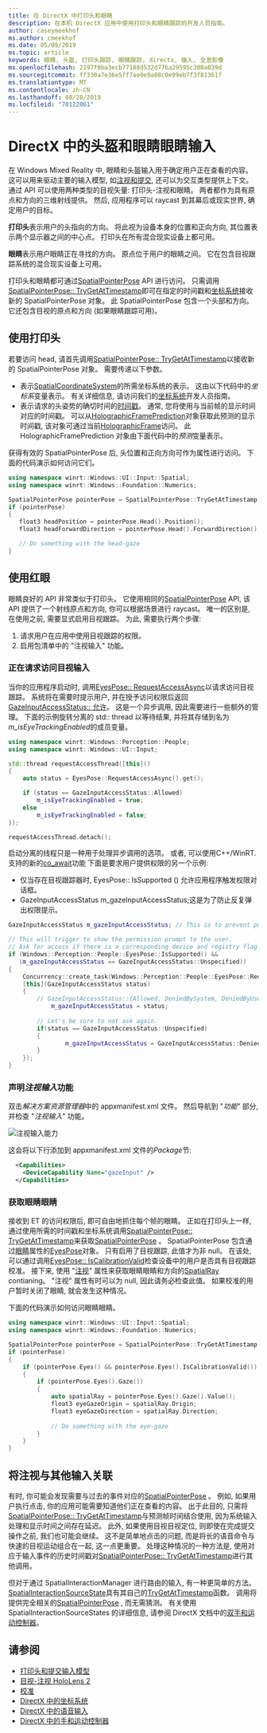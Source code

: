 ```yaml
---
title: 在 DirectX 中打印头和眼睛
description: 在本机 DirectX 应用中使用打印头和眼睛跟踪的开发人员指南。
author: caseymeekhof
ms.author: cmeekhof
ms.date: 05/09/2019
ms.topic: article
keywords: 眼睛, 头盔, 打印头跟踪, 眼睛跟踪, directx, 输入, 全息影像
ms.openlocfilehash: 2197f0ba3ecb77188d532d77ba29595c380a039d
ms.sourcegitcommit: ff330a7e36e5ff7ae0e9a08c0e99eb7f3f81361f
ms.translationtype: MT
ms.contentlocale: zh-CN
ms.lasthandoff: 08/28/2019
ms.locfileid: "70122061"
---
```

# <a name="head-gaze-and-eye-gaze-input-in-directx"></a>DirectX 中的头盔和眼睛眼睛输入

在 Windows Mixed Reality 中, 眼睛和头盔输入用于确定用户正在查看的内容。 这可以用来驱动主要的输入模型, 如[注视和提交](gaze-and-commit.md), 还可以为交互类型提供上下文。 通过 API 可以使用两种类型的目视矢量: 打印头-注视和眼睛。  两者都作为具有原点和方向的三维射线提供。 然后, 应用程序可以 raycast 到其幕后或现实世界, 确定用户的目标。

**打印头**表示用户的头指向的方向。 将此视为设备本身的位置和正向方向, 其位置表示两个显示器之间的中心点。 打印头在所有混合现实设备上都可用。

**眼睛**表示用户眼睛正在寻找的方向。 原点位于用户的眼睛之间。  它在包含目视跟踪系统的混合现实设备上可用。

打印头和眼睛都可通过[SpatialPointerPose](https://docs.microsoft.com/en-us/uwp/api/Windows.UI.Input.Spatial.SpatialPointerPose) API 进行访问。 只需调用[SpatialPointerPose:: TryGetAtTimestamp](https://docs.microsoft.com/en-us/uwp/api/windows.ui.input.spatial.spatialpointerpose.trygetattimestamp)即可在指定的时间戳和[坐标系统](coordinate-systems-in-directx.md)接收新的 SpatialPointerPose 对象。 此 SpatialPointerPose 包含一个头部和方向。 它还包含目视的原点和方向 (如果眼睛跟踪可用)。

## <a name="using-head-gaze"></a>使用打印头

若要访问 head, 请首先调用[SpatialPointerPose:: TryGetAtTimestamp](https://docs.microsoft.com/en-us/uwp/api/windows.ui.input.spatial.spatialpointerpose.trygetattimestamp)以接收新的 SpatialPointerPose 对象。 需要传递以下参数。
 - 表示[SpatialCoordinateSystem](https://docs.microsoft.com/en-us/uwp/api/windows.perception.spatial.spatialcoordinatesystem)的所需坐标系统的表示。 这由以下代码中的*坐标系*变量表示。 有关详细信息, 请访问我们的[坐标系统](coordinate-systems-in-directx.md)开发人员指南。
 - 表示请求的头姿势的确切时间的[时间戳](https://docs.microsoft.com/en-us/uwp/api/windows.graphics.holographic.holographicframeprediction.timestamp#Windows_Graphics_Holographic_HolographicFramePrediction_Timestamp)。  通常, 您将使用与当前帧的显示时间对应的时间戳。 可以从[HolographicFramePrediction](https://docs.microsoft.com/en-us/uwp/api/Windows.Graphics.Holographic.HolographicFramePrediction)对象获取此预测的显示时间戳, 该对象可通过当前[HolographicFrame](https://docs.microsoft.com/en-us/uwp/api/windows.graphics.holographic.holographicframe)访问。  此 HolographicFramePrediction 对象由下面代码中的*预测*变量表示。

 获得有效的 SpatialPointerPose 后, 头位置和正向方向可作为属性进行访问。  下面的代码演示如何访问它们。

 ```cpp
using namespace winrt::Windows::UI::Input::Spatial;
using namespace winrt::Windows::Foundation::Numerics;

SpatialPointerPose pointerPose = SpatialPointerPose::TryGetAtTimestamp(coordinateSystem, prediction.Timestamp());
if (pointerPose)
{
    float3 headPosition = pointerPose.Head().Position();
    float3 headForwardDirection = pointerPose.Head().ForwardDirection();

    // Do something with the head-gaze
}
```

## <a name="using-eye-gaze"></a>使用红眼

眼睛良好的 API 非常类似于打印头。  它使用相同的[SpatialPointerPose](https://docs.microsoft.com/en-us/uwp/api/Windows.UI.Input.Spatial.SpatialPointerPose) API, 该 API 提供了一个射线原点和方向, 你可以根据场景进行 raycast。  唯一的区别是, 在使用之前, 需要显式启用目视跟踪。 为此, 需要执行两个步骤:
1. 请求用户在应用中使用目视跟踪的权限。
2. 启用包清单中的 "注视输入" 功能。

### <a name="requesting-access-to-eye-gaze-input"></a>正在请求访问目视输入
当你的应用程序启动时, 调用[EyesPose:: RequestAccessAsync](https://docs.microsoft.com/en-us/uwp/api/windows.perception.people.eyespose.requestaccessasync#Windows_Perception_People_EyesPose_RequestAccessAsync)以请求访问目视跟踪。 系统将在需要时提示用户, 并在授予访问权限后返回[GazeInputAccessStatus:: 允许](https://docs.microsoft.com/en-us/uwp/api/windows.ui.input.gazeinputaccessstatus)。 这是一个异步调用, 因此需要进行一些额外的管理。 下面的示例旋转分离的 std:: thread 以等待结果, 并将其存储到名为*m_isEyeTrackingEnabled*的成员变量。

```cpp
using namespace winrt::Windows::Perception::People;
using namespace winrt::Windows::UI::Input;

std::thread requestAccessThread([this]()
{
    auto status = EyesPose::RequestAccessAsync().get();

    if (status == GazeInputAccessStatus::Allowed)
        m_isEyeTrackingEnabled = true;
    else
        m_isEyeTrackingEnabled = false;
});

requestAccessThread.detach();

```
启动分离的线程只是一种用于处理异步调用的选项。  或者, 可以使用C++/WinRT. 支持的新的[co_await](https://docs.microsoft.com/en-us/windows/uwp/cpp-and-winrt-apis/concurrency)功能
下面是要求用户提供权限的另一个示例:
-   仅当存在目视跟踪器时, EyesPose:: IsSupported () 允许应用程序触发权限对话框。
-   GazeInputAccessStatus m_gazeInputAccessStatus;这是为了防止反复弹出权限提示。

```cpp
GazeInputAccessStatus m_gazeInputAccessStatus; // This is to prevent popping up the permission prompt over and over again.

// This will trigger to show the permission prompt to the user.
// Ask for access if there is a corresponding device and registry flag did not disable it.
if (Windows::Perception::People::EyesPose::IsSupported() &&
   (m_gazeInputAccessStatus == GazeInputAccessStatus::Unspecified))
{ 
    Concurrency::create_task(Windows::Perception::People::EyesPose::RequestAccessAsync()).then(
    [this](GazeInputAccessStatus status)
    {
        // GazeInputAccessStatus::{Allowed, DeniedBySystem, DeniedByUser, Unspecified}
            m_gazeInputAccessStatus = status;
        
        // Let's be sure to not ask again.
        if(status == GazeInputAccessStatus::Unspecified)
        {
                m_gazeInputAccessStatus = GazeInputAccessStatus::DeniedBySystem;    
        }
    });
}

```


### <a name="declaring-the-gaze-input-capability"></a>声明*注视输入*功能

双击*解决方案资源管理器*中的 appxmanifest.xml 文件。  然后导航到 "*功能*" 部分, 并检查 "*注视输入*" 功能。 

![注视输入能力](images/gaze-input-capability.png)

这会将以下行添加到 appxmanifest.xml 文件的*Package*节:
```xml
  <Capabilities>
    <DeviceCapability Name="gazeInput" />
  </Capabilities>
```

### <a name="getting-the-eye-gaze-ray"></a>获取眼睛眼睛
接收到 ET 的访问权限后, 即可自由地抓住每个帧的眼睛。
正如在打印头上一样, 通过使用所需的时间戳和坐标系统调用[SpatialPointerPose:: TryGetAtTimestamp](https://docs.microsoft.com/en-us/uwp/api/windows.ui.input.spatial.spatialpointerpose.trygetattimestamp)来获取[SpatialPointerPose](https://docs.microsoft.com/en-us/uwp/api/Windows.UI.Input.Spatial.SpatialPointerPose) 。 SpatialPointerPose 包含通过[眼睛](https://docs.microsoft.com/en-us/uwp/api/windows.ui.input.spatial.spatialpointerpose.eyes)属性的[EyesPose](https://docs.microsoft.com/en-us/uwp/api/windows.perception.people.eyespose)对象。 只有启用了目视跟踪, 此值才为非 null。 在该处, 可以通过调用[EyesPose:: IsCalibrationValid](https://docs.microsoft.com/en-us/uwp/api/windows.perception.people.eyespose.iscalibrationvalid#Windows_Perception_People_EyesPose_IsCalibrationValid)检查设备中的用户是否具有目视跟踪校准。  接下来, 使用 "[注视](https://docs.microsoft.com/en-us/uwp/api/windows.perception.people.eyespose.gaze#Windows_Perception_People_EyesPose_Gaze)" 属性来获取眼睛眼睛和方向的[SpatialRay](https://docs.microsoft.com/en-us/uwp/api/windows.perception.spatial.spatialray) contianing。 "注视" 属性有时可以为 null, 因此请务必检查此值。 如果校准的用户暂时关闭了眼睛, 就会发生这种情况。

下面的代码演示如何访问眼睛眼睛。

```cpp
using namespace winrt::Windows::UI::Input::Spatial;
using namespace winrt::Windows::Foundation::Numerics;

SpatialPointerPose pointerPose = SpatialPointerPose::TryGetAtTimestamp(coordinateSystem, prediction.Timestamp());
if (pointerPose)
{
    if (pointerPose.Eyes() && pointerPose.Eyes().IsCalibrationValid())
    {
        if (pointerPose.Eyes().Gaze())
        {
            auto spatialRay = pointerPose.Eyes().Gaze().Value();
            float3 eyeGazeOrigin = spatialRay.Origin;
            float3 eyeGazeDirection = spatialRay.Direction;
            
            // Do something with the eye-gaze
        }
    }
}

```

## <a name="correlating-gaze-with-other-inputs"></a>将注视与其他输入关联

有时, 你可能会发现需要与过去的事件对应的[SpatialPointerPose](https://docs.microsoft.com/en-us/uwp/api/windows.ui.input.spatial.spatialpointerpose) 。 例如, 如果用户执行点击, 你的应用可能需要知道他们正在查看的内容。 出于此目的, 只需将[SpatialPointerPose:: TryGetAtTimestamp](https://docs.microsoft.com/en-us/uwp/api/windows.ui.input.spatial.spatialpointerpose.trygetattimestamp)与预测帧时间结合使用, 因为系统输入处理和显示时间之间存在延迟。 此外, 如果使用目视目视定位, 则即使在完成提交操作之前, 我们也可能会继续。 这不是简单地点击的问题, 而是将长的语音命令与快速的目视运动组合在一起, 这一点更重要。 处理这种情况的一种方法是, 使用对应于输入事件的历史时间戳对[SpatialPointerPose:: TryGetAtTimestamp](https://docs.microsoft.com/en-us/uwp/api/windows.ui.input.spatial.spatialpointerpose.trygetattimestamp)进行其他调用。  

但对于通过 SpatialInteractionManager 进行路由的输入, 有一种更简单的方法。 [SpatialInteractionSourceState](https://docs.microsoft.com/en-us/uwp/api/windows.ui.input.spatial.spatialinteractionsourcestate)具有其自己的[TryGetAtTimestamp](https://docs.microsoft.com/en-us/uwp/api/windows.ui.input.spatial.spatialinteractionsourcestate.trygetpointerpose)函数。 调用将提供完全相关的[SpatialPointerPose](https://docs.microsoft.com/en-us/uwp/api/windows.ui.input.spatial.spatialpointerpose) , 而无需猜测。 有关使用 SpatialInteractionSourceStates 的详细信息, 请参阅 DirectX 文档中的[双手和运动控制器](hands-and-motion-controllers-in-directx.md)。

## <a name="see-also"></a>请参阅
* [打印头和提交输入模型](gaze-and-commit.md)
* [目视-注视 HoloLens 2](eye-tracking.md)
* [校准](calibration.md)
* [DirectX 中的坐标系统](coordinate-systems-in-directx.md)
* [DirectX 中的语音输入](voice-input-in-directx.md)
* [DirectX 中的手和运动控制器](hands-and-motion-controllers-in-directx.md)
